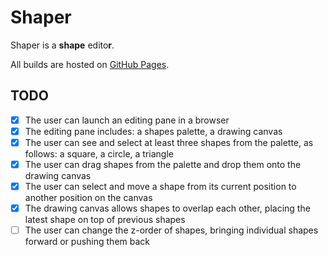 # Shaper

Shaper is a **shape** edito**r**.

All builds are hosted on [GitHub Pages](http://barushev.net/shaper).

## TODO

- [x] The user can launch an editing pane in a browser
- [x] The editing pane includes: a shapes palette, a drawing canvas
- [x] The user can see and select at least three shapes from the palette, as follows: a square, a circle, a triangle
- [x] The user can drag shapes from the palette and drop them onto the drawing canvas
- [x] The user can select and move a shape from its current position to another position on the canvas
- [x] The drawing canvas allows shapes to overlap each other, placing the latest shape on top of previous shapes
- [ ] The user can change the z-order of shapes, bringing individual shapes forward or pushing them back
